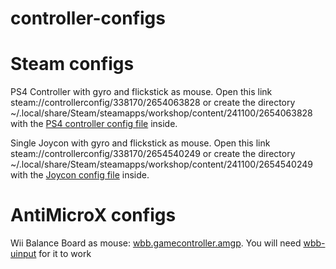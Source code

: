 # controller-configs

# Steam configs
PS4 Controller with gyro and flickstick as mouse.
Open this link steam://controllerconfig/338170/2654063828 or create the directory ~/.local/share/Steam/steamapps/workshop/content/241100/2654063828 with the [PS4 controller config file](1782857511233637843_legacy.bin) inside.

Single Joycon with gyro and flickstick as mouse.
Open this link steam://controllerconfig/338170/2654540249 or create the directory ~/.local/share/Steam/steamapps/workshop/content/241100/2654540249 with the [Joycon config file](1782857511235957837_legacy.bin) inside.


# AntiMicroX configs
Wii Balance Board as mouse: [wbb.gamecontroller.amgp](wbb.gamecontroller.amgp).
You will need [wbb-uinput](../../../wbb-uinput) for it to work
